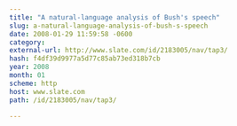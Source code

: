 ```yaml
---
title: "A natural-language analysis of Bush's speech"
slug: a-natural-language-analysis-of-bush-s-speech
date: 2008-01-29 11:59:58 -0600
category: 
external-url: http://www.slate.com/id/2183005/nav/tap3/
hash: f4df39d9977a5d77c85ab73ed318b7cb
year: 2008
month: 01
scheme: http
host: www.slate.com
path: /id/2183005/nav/tap3/

---
```



